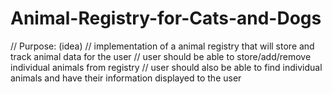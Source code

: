 # Animal-Registry-for-Cats-and-Dogs 

// Purpose: (idea)
// implementation of a animal registry that will store and track animal data for the user 
// user should be able to store/add/remove individual animals from registry
// user should also be able to find individual animals and have their information displayed to the user
